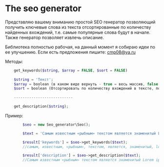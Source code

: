 The seo generator
=======
Представляю вашему вниманию простой SEO генератор позволяющий получить ключевые слова из текста отсортированные по количеству найденных вхождений, т.е. самые популярные слова будут в начале. Также генератор позволяет извлечь описание.

Библиотека полностью рабочая, на данный момент я собираю идеи по ее улучшению. Если есть предложения пишите: cmp08@ya.ru

Методы:
```php
	get_keywords($string, $array = FALSE, $sort = FALSE)
	
	$string = 'Текст';
	$array = boolean (в каком виде вернуть - true = весь массив, false = обрезанная строка);
	$sort = boolean (Отсортировать по количеству вхождений в тексте, по умолчанию FALSE)
	
	---------------------------

	get_description($string);

```

Пример:

```php
		$seo = new Seo_generator\Seo();

		$text = 'Самым известным «рыбным» текстом является знаменитый Lorem ipsum. Считается, что впервые его применили в книгопечатании еще в XVI веке. Своим появлением Lorem ipsum обязан древнеримскому философу Цицерону, ведь именно из его трактата «О пределах добра и зла» средневековый книгопечатник вырвал отдельные фразы и слова, получив текст-«рыбу», широко используемый и по сей день. Конечно, возникают некоторые вопросы, связанные с использованием Lorem ipsum на сайтах и проектах, ориентированных на кириллический контент – написание символов на латыни и на кириллице значительно различается.';

		$result['keywords'] = $seo->get_keywords($text);
		//самым, известным, «рыбным», текстом, является, знаменитый, lorem, ipsum, считается, впервые, применили, книгопечатании, xvi, веке, своим, появлением, обязан, древнеримскому, философу, цицерону, ведь, именно, трактата, пределах, добра, зла», средневековый, книгопечатник, вырвал, отдельные

		$result['description'] = $seo->get_description($text); 
		//Самым известным «рыбным» текстом является знаменитый Lorem ipsum. Считается, что впервые его применили в книгопечатании еще в XVI веке. Своим появлением Lorem ipsum обязан древнеримскому философу Цицерону, ведь именно из его трактата «О пределах добра и з
